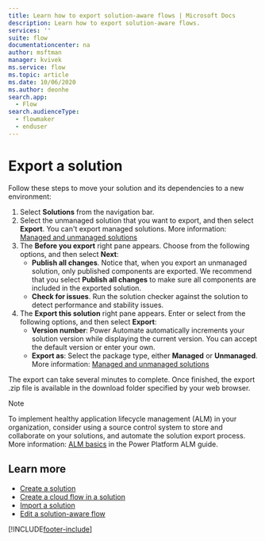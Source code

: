 ```yaml
---
title: Learn how to export solution-aware flows | Microsoft Docs
description: Learn how to export solution-aware flows.
services: ''
suite: flow
documentationcenter: na
author: msftman
manager: kvivek
ms.service: flow
ms.topic: article
ms.date: 10/06/2020
ms.author: deonhe
search.app: 
  - Flow
search.audienceType: 
  - flowmaker
  - enduser
---
```


# Export a solution


Follow these steps to move your solution and its dependencies to a new environment:

1. Select **Solutions** from the navigation bar.
1. Select the unmanaged solution that you want to export, and then select **Export**. You can't export managed solutions. More information: [Managed and unmanaged solutions](/power-platform/alm/solution-concepts-alm#managed-and-unmanaged-solutions)
1. The **Before you export** right pane appears. Choose from the following options, and then select **Next**:  
    - **Publish all changes**. Notice that, when you export an unmanaged solution, only published components are exported. We recommend that you select **Publish all changes** to make sure all components are included in the exported solution. 
    - **Check for issues**. Run the solution checker against the solution to detect performance and stability issues.
1. The **Export this solution** right pane appears. Enter or select from the following options, and then select **Export**:  
    - **Version number**: Power Automate automatically increments your solution version while displaying the current version. You can accept the default version or enter your own. 
    - **Export as**: Select the package type, either **Managed** or **Unmanaged**. More information: [Managed and unmanaged solutions](/power-platform/alm/solution-concepts-alm#managed-and-unmanaged-solutions)

 The export can take several minutes to complete. Once finished, the export .zip file is available in the download folder specified by your web browser.

> [!NOTE]
> To implement healthy application lifecycle management (ALM) in your organization, consider using a source control system to store and collaborate on your solutions, and automate the solution export process. More information: [ALM basics](/power-platform/alm/basics-alm) in the Power Platform ALM guide.

## Learn more


* [Create a solution](./overview-solution-flows.md)
* [Create a cloud flow in a solution](./create-flow-solution.md)
* [Import a solution](./import-flow-solution.md)
* [Edit a solution-aware flow](./edit-solution-aware-flow.md)


[!INCLUDE[footer-include](includes/footer-banner.md)]